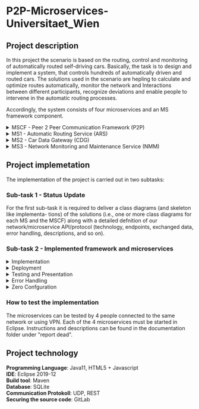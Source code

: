 # P2P-Microservices-Universitaet_Wien


## Project description


In this project the scenario is based on the routing, control and monitoring of automatically routed self-driving cars. Basically, the task is to design and implement a system,
that controls hundreds of automatically driven and routed cars. The solutions used in the scenario are hepling to calculate and optimize routes automatically, monitor the network and
Interactions between different participants, recognize deviations and enable people to intervene in the automatic routing processes. 

Accordingly, the system consists of four microservices and an MS framework component.


<details>
<summary>MSCF - Peer 2 Peer Communication Framework (P2P)</summary>
<p>
The P2P protocol design and implementation should provide simplifed P2P network
functionality which is utilized by all other MS. Overall the protocol design must provide
the following mandatory functionality:
   
+ <summary>Peer Discovery</summary>
In a truly distributed, non-centralized P2P network the most basic
way to discover other peers (i.e., microservice instances) and their provided func-
tionality is so called scanning. Hereby, after starting up a peer starts to systemati-
cally scan IP addresses and ports (in reasonable intervals) for peers. Subsequently,
messages are sent/forwarded to these peers only.



+ <summary>Routing and Forwarding</summary>
The P2P network shall utilize hop-by-hop transport to
distribute messages and information. Hereby, the data is not exchanged directly
between some source and destination peer but instead routed along a number
of intermediate peers which temporarily store and relay incoming messages to
previously discovered (see, peer discovery) and currently accessible peers.




+ <summary>Resilience</summary>
The P2P network protocol and implementation must provide basic resis-
tance to common struggles, such as, network latency or message processing issues.




+ <summary>Flexibility vs. Specialization</summary>
Be aware that your P2P implementation and pro-
tocol design must be applicable in a generic application scenario agnostic way.
Hence, you will need to decide when to use and create generic messages to foster
exibility (e.g., for the exchange of arbitrary data) and when to create and use spe-
cialized messages focusing on narrow use cases.	</p>



+ <summary>Asynchronous communication</summary>
Use asynchronous communication when sending or
receiving/processing messages. Hence, each message must be processed and ex-
changed in its own thread.	

+ <summary>Load Optimization</summary>
To reduce the network load which can originate from automatic
resilience measures one typically applies a range of optimization strategies. Take
at least the following two into account when creating your network protocol and
implementation: Time based Loop Prevention or Cache based Loop Prevention


+ <summary>Persistent Message Storage</summary>
The previously outlined routing/forwarding function-
ality along with the resilience aspects requires you to take some sort of (e.g., in
memory) message storage solution into account.
	
</p>
</details>





<details>
<summary>MS1 - Automatic Routing Service (ARS)</summary>
<p>

+ <summary>Route Calculation</summary>
Focuses on enabling to calculate an optimal route for a given
start and destination location on a map. For this you can apply a number of
simple routing algorithms, such as, breadth/depth frst search, Dijkstra algorithm,
and so on.


+ <summary>Route Optimization</summary>
Focuses on enabling to update and recalculate routes on the
fly for a car which has already started its trip. Hence, it must be possible for a car
to signal its current position such that the ARS can check if a calculated route for
this car is still relevant or must be updated.

+ <summary>Multi-Threading</summary>
If your team consists of three or more students you will need to
design and implement this MS in a way that ensures that the outlined tasks (e.g., route
calculation and optimization) are executed in a multi-threaded job-based manner.

</p>
</details>



<details>
<summary>MS2 - Car Data Gateway (CDG)</summary>
<p>
This refers to a group of minimalistic services which simulate cars which are part of a larger manufacturer agnostic car 
fleet. For this CDGs shall give information on car positions, desired destinations, and simulate the traveling
along a route provided by the ARS.

Hence, when the ARS has calculated and assigned a route to a car, the car should not
insidiously travel (\teleport itself", resp.) from its origin to its destination. Instead
it should simulate following the route such that the position updates are exchanged
regularly, and of limit area defnitions can afect it mid travel.

Note, that it must be possible to have multiple instances of each MS in the P2P network work simultaneously. This especially applies to the CDG which should be used
to simulate at least ten concurrent cars by running ten diferent CDG instances at the same time.

</p>
</details>



<details>
<summary>MS3 - Network Monitoring and Maintenance Service (NMM)</summary>
<p>
As distributed systems, especially in the applied scenario, typically are dynamic, complex, and hard to monitor
semi-automatic monitoring and maintenance solutions must be put in place. Hereby,
the general network state can be observed, and issues can be detected before they result
in broad failures while ongoing behaviour can be debugged. Here, we simulate this as-
pect based on the NMM. The NMM must interact with the dierent peers (based on the
P2P network) to store as much information on the peers and the messages exchanged
between the dierent peers as possible. For this, it must at least be possible to track the
exchange of the same message over multiple hops and the state of the message exchange
(e.g., correctly received, or which error has occurred).
The information recorded by the NMM must be accessible based on a web-based visualization 
(i.e., a website delivered by the NMM which can be accessed by means of a web browser).

</p>
</details>



## Project implemetation

The implementation of the project is carried out in two subtasks:


### Sub-task 1 - Status Update 

For the first sub-task it is required to deliver a class diagrams (and skeleton like implementa-
tions) of the solutions (i.e., one or more class diagrams for each MS and the MSCF) along
with a detailed defnition of our network/microservice API/protocol (technology, endpoints,
exchanged data, error handling, descriptions, and so on).



### Sub-task 2 - Implemented framework and microservices



<details>
<summary>Implementation</summary>
<p>
The team is free to chose which technology stack the service will run upon.
Any statically typed language of our liking, such as, Java is free to use. In general, it is expected that
we apply language extensions, such as, TypeScript for languages which are not capable
of static type checks out of the box.
</p>
</details>




<details>
<summary>Deployment</summary>
<p>
We have to make sure that our service's functionality is made available
to our team colleagues via a shared network (i.e. either a VPN or the Internet). In
order to be accessible via a network, our service will have to 1) actually run somewhere
(e.g., your notebook, your desktop at home, or even a hosted virtual machine, . . . ) and
2) listen on a port for incoming requests (e.g., a HTTP server listens on port 80)
</p>
</details>




<details>
<summary>Testing and Presentation</summary>
<p>
Make sure that each Microservice can be tested
even when some/all other Microservices are not available. This is necessary as, typically,
during development time not each service your implementation depends upon is avail-
able.
</p>
</details>

<details>
<summary>Error Handling</summary>
<p>
In dynamic MS landscapes errors can occur all the time and must be
compensated (if possible) and communicated along the way to react accordingly. Hence,
take error handling and error communication into account when designing your MS and
the related network API/protocol. For example, how are you handling cases where a
MS crashes and/or terminates before it can completely process all messages delivered
to it?
</p>
</details>

<details>
<summary>Zero Confguration</summary>
<p>
MSs should build up their own network and interconnections dynam-
ically, such that, it becomes, possible to simply start new MS instances which will
automatically be picked up and integrated by all other already running MS instances.
</p>
</details>



### How to test the implementation 

The microservices can be tested by 4 people connected to the same network or using VPN. Each of the 4 microservices must be started in Eclipse. Instructions and descriptions can be found in the documentation folder under "report dead".




## Project technology


**Programming Language**: Java11, HTML5 + Javascript <br/>
**IDE**: Eclipse 2019-12 <br/>
**Build tool**: Maven  <br/>
**Database**: SQLite  <br/>
**Communication Protokoll**: UDP, REST <br/>
**Securing the source code**: GitLab <br/>




